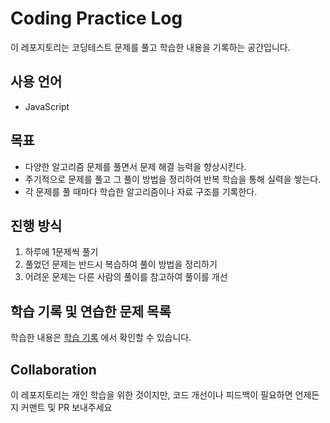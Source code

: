 # Coding Practice Log

이 레포지토리는 코딩테스트 문제를 풀고 학습한 내용을 기록하는 공간입니다.

## 사용 언어

- JavaScript

## 목표

- 다양한 알고리즘 문제를 풀면서 문제 해결 능력을 향상시킨다.
- 주기적으로 문제를 풀고 그 풀이 방법을 정리하여 반복 학습을 통해 실력을 쌓는다.
- 각 문제를 풀 때마다 학습한 알고리즘이나 자료 구조를 기록한다.

## 진행 방식

1. 하루에 1문제씩 풀기
2. 풀었던 문제는 반드시 복습하여 풀이 방법을 정리하기
3. 어려운 문제는 다른 사람의 풀이를 참고하여 풀이를 개선

## 학습 기록 및 연습한 문제 목록

학습한 내용은 [학습 기록](learning-log.md) 에서 확인할 수 있습니다.

## Collaboration

이 레포지토리는 개인 학습을 위한 것이지만, 코드 개선이나 피드백이 필요하면 언제든지 커맨트 및 PR 보내주세요
